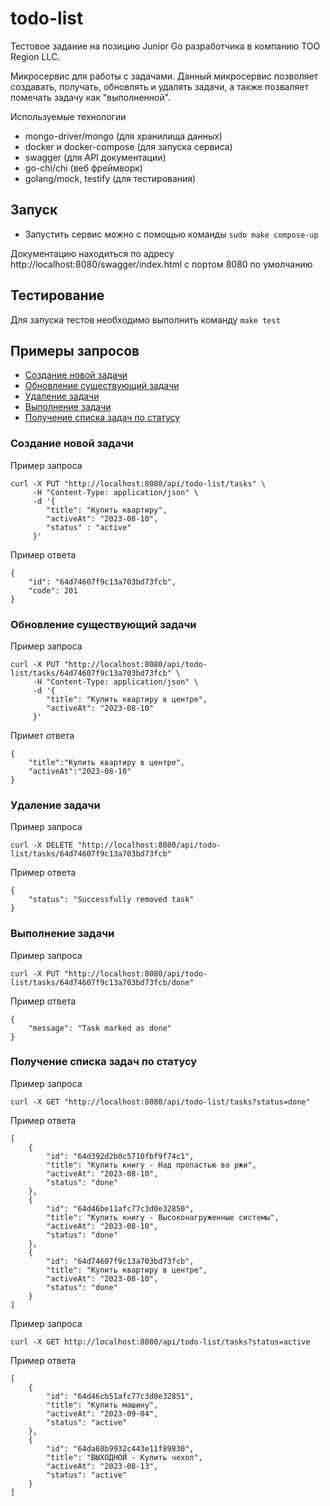 # todo-list
Тестовое задание на позицию Junior Go разработчика в компанию ТОО Region LLC. 

Микросервис для работы с задачами. Данный микросервис позволяет создавать, получать, обновлять и удалять задачи, а также позваляет помечать задачу как "выполненной".


Используемые технологии

- mongo-driver/mongo (для хранилища данных)
- docker и docker-compose (для запуска сервиса)
- swagger (для API документации)
- go-chi/chi (веб фреймворк)
- golang/mock, testify (для тестирования)

## Запуск

- Запустить сервис можно с помощью команды `sudo make compose-up`

Документацию находиться по адресу http://localhost:8080/swagger/index.html с портом 8080 по умолчанию


## Тестирование

Для запуска тестов необходимо выполнить команду `make test`


## Примеры запросов

- [Создание новой задачи](#create-task)
- [Обновление существующий задачи](#update-task)
- [Удаление задачи](#delete-task)
- [Выполнение задачи](#complete-task)
- [Получение списка задач по статусу](#get-tasks-by-status)


### Создание новой задачи <a name="create-task"></a>

Пример запроса

```
curl -X PUT "http://localhost:8080/api/todo-list/tasks" \
     -H "Content-Type: application/json" \
     -d '{
        "title": "Купить квартиру",
        "activeAt": "2023-08-10",
        "status" : "active"
     }'

```

Пример ответа

```
{
    "id": "64d74607f9c13a703bd73fcb",
    "code": 201
}
```


### Обновление существующий задачи <a name="update-task"></a>

Пример запроса

```
curl -X PUT "http://localhost:8080/api/todo-list/tasks/64d74607f9c13a703bd73fcb" \
     -H "Content-Type: application/json" \
     -d '{
        "title": "Купить квартиру в центре",
        "activeAt": "2023-08-10"
     }'

```

Примет ответа

```
{
    "title":"Купить квартиру в центре",
    "activeAt":"2023-08-10"
}
```

### Удаление задачи <a name="delete-task"></a>

Пример запроса 

```
curl -X DELETE "http://localhost:8080/api/todo-list/tasks/64d74607f9c13a703bd73fcb"
```

Пример ответа

```
{
    "status": "Successfully removed task"
}
```

### Выполнение задачи <a name="complete-task"></a>

Пример запроса

```
curl -X PUT "http://localhost:8080/api/todo-list/tasks/64d74607f9c13a703bd73fcb/done"
```

Пример ответа

```
{
    "message": "Task marked as done"
}
```

### Получение списка задач по статусу <a name="get-tasks-by-status"></a>

Пример запроса

```
curl -X GET "http://localhost:8080/api/todo-list/tasks?status=done"
```

Пример ответа

```
[
    {
        "id": "64d392d2b0c5710fbf9f74c1",
        "title": "Купить книгу - Над пропастью во ржи",
        "activeAt": "2023-08-10",
        "status": "done"
    },
    {
        "id": "64d46be11afc77c3d0e32850",
        "title": "Купить книгу - Высоконагруженные системы",
        "activeAt": "2023-08-10",
        "status": "done"
    },
    {
        "id": "64d74607f9c13a703bd73fcb",
        "title": "Купить квартиру в центре",
        "activeAt": "2023-08-10",
        "status": "done"
    }
]
```

Пример запроса 

```
curl -X GET http://localhost:8080/api/todo-list/tasks?status=active
```

Пример ответа 

```
[
    {
        "id": "64d46cb51afc77c3d0e32851",
        "title": "Купить машину",
        "activeAt": "2023-09-04",
        "status": "active"
    },
    {
        "id": "64da68b9932c443e11f89830",
        "title": "ВЫХОДНОЙ - Купить чехол",
        "activeAt": "2023-08-13",
        "status": "active"
    }
]
```